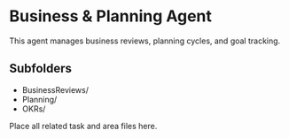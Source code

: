 # Business & Planning Agent

This agent manages business reviews, planning cycles, and goal tracking.

## Subfolders
- BusinessReviews/
- Planning/
- OKRs/

Place all related task and area files here.
